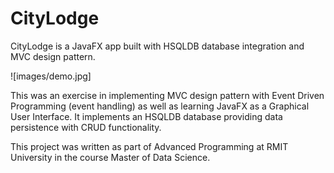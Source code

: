 # CityLodge
 CityLodge is a JavaFX app built with HSQLDB database integration and MVC design pattern.

![images/demo.jpg]

This was an exercise in implementing MVC design pattern with Event Driven Programming (event handling) as well as learning JavaFX as a Graphical User Interface. It implements an HSQLDB database providing data persistence with CRUD functionality.

This project was written as part of Advanced Programming at RMIT University in the course Master of Data Science.
